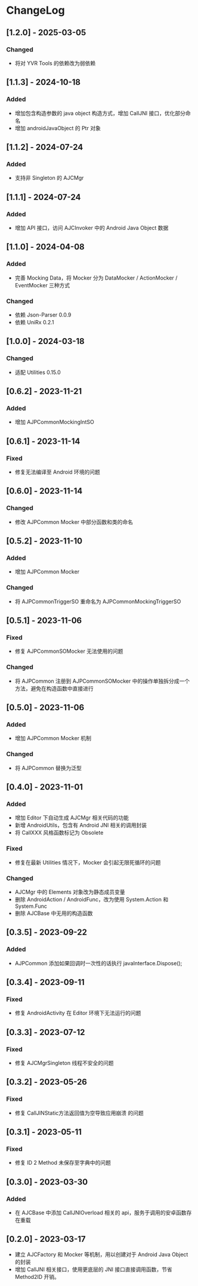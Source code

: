 # ChangeLog

## [1.2.0] - 2025-03-05

### Changed

- 将对 YVR Tools 的依赖改为弱依赖

## [1.1.3] - 2024-10-18

### Added

- 增加包含构造参数的 java object 构造方式，增加 CallJNI 接口，优化部分命名
- 增加 androidJavaObject 的 Ptr 对象

## [1.1.2] - 2024-07-24

### Added

- 支持非 Singleton 的 AJCMgr

## [1.1.1] - 2024-07-24

### Added

- 增加 API 接口，访问 AJCInvoker 中的 Android Java Object 数据

## [1.1.0] - 2024-04-08

### Added

- 完善 Mocking Data，将 Mocker 分为 DataMocker / ActionMocker / EventMocker 三种方式

### Changed

- 依赖 Json-Parser 0.0.9
- 依赖 UniRx 0.2.1

## [1.0.0] - 2024-03-18

### Changed

- 适配 Utilities 0.15.0

## [0.6.2] - 2023-11-21

### Added

- 增加 AJPCommonMockingIntSO

## [0.6.1] - 2023-11-14

### Fixed

- 修复无法编译至 Android 环境的问题

## [0.6.0] - 2023-11-14

### Changed

- 修改 AJPCommon Mocker 中部分函数和类的命名

## [0.5.2] - 2023-11-10

### Added

- 增加 AJPCommon Mocker

### Changed

- 将 AJPCommonTriggerSO 重命名为 AJPCommonMockingTriggerSO

## [0.5.1] - 2023-11-06

### Fixed

- 修复 AJPCommonSOMocker 无法使用的问题

### Changed

- 将 AJPCommon 注册到 AJPCommonSOMocker 中的操作单独拆分成一个方法，避免在构造函数中直接进行

## [0.5.0] - 2023-11-06

### Added

- 增加 AJPCommon Mocker 机制

### Changed

- 将 AJPCommon 替换为泛型

## [0.4.0] - 2023-11-01

### Added

- 增加 Editor 下自动生成 AJCMgr 相关代码的功能
- 新增 AndroidUtils，包含有 Android JNI 相关的调用封装
- 将 CallXXX 风格函数标记为 Obsolete

### Fixed

- 修复在最新 Utilities 情况下，Mocker 会引起无限死循环的问题

### Changed

- AJCMgr 中的 Elements 对象改为静态成员变量
- 删除 AndroidAction / AndroidFunc，改为使用 System.Action 和 System.Func
- 删除 AJCBase 中无用的构造函数

## [0.3.5] - 2023-09-22

### Added

- AJPCommon 添加如果回调时一次性的话执行 javaInterface.Dispose();

## [0.3.4] - 2023-09-11

### Fixed

- 修复 AndroidActivity 在 Editor 环境下无法运行的问题

## [0.3.3] - 2023-07-12

### Fixed

- 修复 AJCMgrSingleton 线程不安全的问题

## [0.3.2] - 2023-05-26

### Fixed

- 修复 CallJINStatic方法返回值为空导致应用崩溃 的问题

## [0.3.1] - 2023-05-11

### Fixed

- 修复 ID 2 Method 未保存至字典中的问题

## [0.3.0] - 2023-03-30

### Added

- 在 AJCBase 中添加 CallJNIOverload 相关的 api，服务于调用的安卓函数存在重载

## [0.2.0] - 2023-03-17

- 建立 AJCFactory 和 Mocker 等机制，用以创建对于 Android Java Object 的封装
- 增加 CallJNI 相关接口，使用更底层的 JNI 接口直接调用函数，节省 Method2ID 开销。
